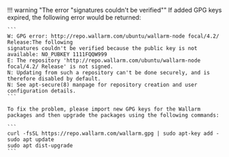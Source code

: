 !!! warning "The error "signatures couldn't be verified""
    If added GPG keys expired, the following error would be returned:

    ```
    W: GPG error: http://repo.wallarm.com/ubuntu/wallarm-node focal/4.2/ Release:The following
    signatures couldn't be verified because the public key is not available: NO_PUBKEY 1111FQQW999
    E: The repository 'http://repo.wallarm.com/ubuntu/wallarm-node focal/4.2/ Release' is not signed.
    N: Updating from such a repository can't be done securely, and is therefore disabled by default.
    N: See apt-secure(8) manpage for repository creation and user configuration details.
    ```

    To fix the problem, please import new GPG keys for the Wallarm packages and then upgrade the packages using the following commands:

    ```
    curl -fsSL https://repo.wallarm.com/wallarm.gpg | sudo apt-key add -
    sudo apt update
    sudo apt dist-upgrade
    ```